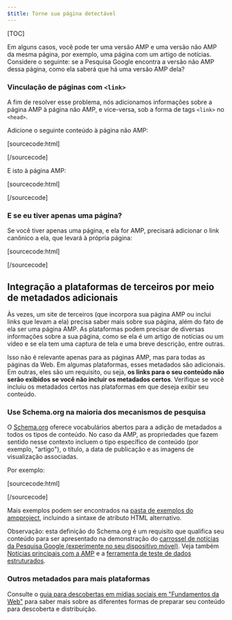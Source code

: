 ```yaml
---
$title: Torne sua página detectável
---
```


[TOC]

Em alguns casos, você pode ter uma versão AMP e uma versão não AMP da mesma página, por exemplo, uma página com um artigo de notícias. Considere o seguinte: se a Pesquisa Google encontra a versão não AMP dessa página, como ela saberá que há uma versão AMP dela?

### Vinculação de páginas com `<link>`

A fim de resolver esse problema, nós adicionamos informações sobre a página AMP à página não AMP, e vice-versa, sob a forma de tags `<link>` no `<head>`.

Adicione o seguinte conteúdo à página não AMP:

[sourcecode:html]
<link rel="amphtml" href="https://www.example.com/url/to/amp/document.html">
[/sourcecode]

E isto à página AMP:

[sourcecode:html]
<link rel="canonical" href="https://www.example.com/url/to/full/document.html">
[/sourcecode]

### E se eu tiver apenas uma página?

Se você tiver apenas uma página, e ela for AMP, precisará adicionar o link canônico a ela, que levará à própria página:

[sourcecode:html]
<link rel="canonical" href="https://www.example.com/url/to/amp/document.html">
[/sourcecode]

## Integração a plataformas de terceiros por meio de metadados adicionais

Às vezes, um site de terceiros (que incorpora sua página AMP ou inclui links que levam a ela) precisa saber mais sobre sua página, além do fato de ela ser uma página AMP. As plataformas podem precisar de diversas informações sobre a sua página, como se ela é um artigo de notícias ou um vídeo e se ela tem uma captura de tela e uma breve descrição, entre outras.

Isso não é relevante apenas para as páginas AMP, mas para todas as páginas da Web. Em algumas plataformas, esses metadados são adicionais. Em outras, eles são um requisito, ou seja, **os links para o seu conteúdo não serão exibidos se você não incluir os metadados certos**. Verifique se você incluiu os metadados certos nas plataformas em que deseja exibir seu conteúdo.

### Use Schema.org na maioria dos mecanismos de pesquisa

O [Schema.org](http://schema.org/) oferece vocabulários abertos para a adição de metadados a todos os tipos de conteúdo. No caso da AMP, as propriedades que fazem sentido nesse contexto incluem o tipo específico de conteúdo (por exemplo, "artigo"), o título, a data de publicação e as imagens de visualização associadas.

Por exemplo:

[sourcecode:html]
<script type="application/ld+json">
  {
    "@context": "http://schema.org",
    "@type": "NewsArticle",
    "mainEntityOfPage": "http://cdn.ampproject.org/article-metadata.html",
    "headline": "Lorem Ipsum",
    "datePublished": "1907-05-05T12:02:41Z",
    "dateModified": "1907-05-05T12:02:41Z",
    "description": "The Catiline Orations continue to beguile engineers and designers alike -- but can it stand the test of time?",
    "author": {
      "@type": "Person",
      "name": "Jordan M Adler"
    },
    "publisher": {
      "@type": "Organization",
      "name": "Google",
      "logo": {
        "@type": "ImageObject",
        "url": "http://cdn.ampproject.org/logo.jpg",
        "width": 600,
        "height": 60
      }
    },
    "image": {
      "@type": "ImageObject",
      "url": "http://cdn.ampproject.org/leader.jpg",
      "height": 2000,
      "width": 800
    }
  }
</script>
[/sourcecode]

Mais exemplos podem ser encontrados na [pasta de exemplos do ampproject](https://github.com/ampproject/amphtml/tree/master/examples/metadata-examples), incluindo a sintaxe de atributo HTML alternativo.

Observação: esta definição do Schema.org é um requisito que qualifica seu conteúdo para ser apresentado na demonstração do [carrossel de notícias da Pesquisa Google (experimente no seu dispositivo móvel)](https://g.co/ampdemo).
Veja também [Notícias principais com a AMP](https://developers.google.com/structured-data/carousels/top-stories) e a [ferramenta de teste de dados estruturados](https://developers.google.com/structured-data/testing-tool/).

### Outros metadados para mais plataformas

Consulte o [guia para descobertas em mídias sociais em "Fundamentos da Web"](https://developers.google.com/web/fundamentals/discovery-and-monetization/social-discovery/) para saber mais sobre as diferentes formas de preparar seu conteúdo para descoberta e distribuição.
